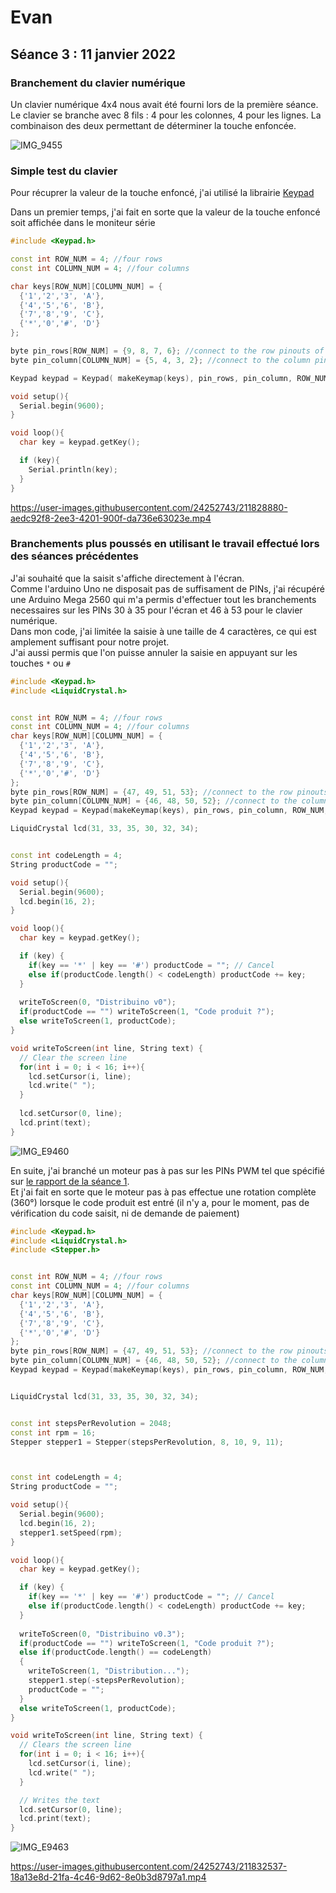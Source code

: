 # Evan

## Séance 3 : 11 janvier 2022

### Branchement du clavier numérique

Un clavier numérique 4x4 nous avait été fourni lors de la première séance.  
Le clavier se branche avec 8 fils : 4 pour les colonnes, 4 pour les lignes. 
La combinaison des deux permettant de déterminer la touche enfoncée.

![IMG_9455](https://user-images.githubusercontent.com/24252743/211827163-4bb717a3-f87d-4973-9166-762b094d6374.jpg)

### Simple test du clavier

Pour récuprer la valeur de la touche enfoncé, j'ai utilisé la librairie [Keypad](https://playground.arduino.cc/Code/Keypad/)

Dans un premier temps, j'ai fait en sorte que la valeur de la touche enfoncé soit affichée dans le moniteur série

```cpp
#include <Keypad.h>

const int ROW_NUM = 4; //four rows
const int COLUMN_NUM = 4; //four columns

char keys[ROW_NUM][COLUMN_NUM] = {
  {'1','2','3', 'A'},
  {'4','5','6', 'B'},
  {'7','8','9', 'C'},
  {'*','0','#', 'D'}
};

byte pin_rows[ROW_NUM] = {9, 8, 7, 6}; //connect to the row pinouts of the keypad
byte pin_column[COLUMN_NUM] = {5, 4, 3, 2}; //connect to the column pinouts of the keypad

Keypad keypad = Keypad( makeKeymap(keys), pin_rows, pin_column, ROW_NUM, COLUMN_NUM );

void setup(){
  Serial.begin(9600);
}

void loop(){
  char key = keypad.getKey();

  if (key){
    Serial.println(key);
  }
}
```

https://user-images.githubusercontent.com/24252743/211828880-aedc92f8-2ee3-4201-900f-da736e63023e.mp4


### Branchements plus poussés en utilisant le travail effectué lors des séances précédentes

J'ai souhaité que la saisit s'affiche directement à l'écran.  
Comme l'arduino Uno ne disposait pas de suffisament de PINs, j'ai récupéré une Arduino Mega 2560 qui m'a permis d'effectuer tout les branchements necessaires sur les PINs 30 à 35 pour l'écran et 46 à 53 pour le clavier numérique.  
Dans mon code, j'ai limitée la saisie à une taille de 4 caractères, ce qui est amplement suffisant pour notre projet.  
J'ai aussi permis que l'on puisse annuler la saisie en appuyant sur les touches `*` ou `#`

```cpp
#include <Keypad.h>
#include <LiquidCrystal.h>


const int ROW_NUM = 4; //four rows
const int COLUMN_NUM = 4; //four columns
char keys[ROW_NUM][COLUMN_NUM] = {
  {'1','2','3', 'A'},
  {'4','5','6', 'B'},
  {'7','8','9', 'C'},
  {'*','0','#', 'D'}
};
byte pin_rows[ROW_NUM] = {47, 49, 51, 53}; //connect to the row pinouts of the keypad
byte pin_column[COLUMN_NUM] = {46, 48, 50, 52}; //connect to the column pinouts of the keypad
Keypad keypad = Keypad(makeKeymap(keys), pin_rows, pin_column, ROW_NUM, COLUMN_NUM);

LiquidCrystal lcd(31, 33, 35, 30, 32, 34);


const int codeLength = 4;
String productCode = "";

void setup(){
  Serial.begin(9600);
  lcd.begin(16, 2);
}

void loop(){
  char key = keypad.getKey();

  if (key) {
    if(key == '*' | key == '#') productCode = ""; // Cancel
    else if(productCode.length() < codeLength) productCode += key;
  }
  
  writeToScreen(0, "Distribuino v0");
  if(productCode == "") writeToScreen(1, "Code produit ?");
  else writeToScreen(1, productCode);
}

void writeToScreen(int line, String text) {
  // Clear the screen line
  for(int i = 0; i < 16; i++){
    lcd.setCursor(i, line);
    lcd.write(" ");
  }
    
  lcd.setCursor(0, line);
  lcd.print(text);
}
```

![IMG_E9460](https://user-images.githubusercontent.com/24252743/211829593-24fa673d-84f6-402d-a8dd-75a28b4bf058.jpg)


En suite, j'ai branché un moteur pas à pas sur les PINs PWM tel que spécifié sur [le rapport de la séance 1](seance1-evan.md).  
Et j'ai fait en sorte que le moteur pas à pas effectue une rotation complète (360°) lorsque le code produit est entré (il n'y a, pour le moment, pas de vérification du code saisit, ni de demande de paiement)

```cpp
#include <Keypad.h>
#include <LiquidCrystal.h>
#include <Stepper.h>


const int ROW_NUM = 4; //four rows
const int COLUMN_NUM = 4; //four columns
char keys[ROW_NUM][COLUMN_NUM] = {
  {'1','2','3', 'A'},
  {'4','5','6', 'B'},
  {'7','8','9', 'C'},
  {'*','0','#', 'D'}
};
byte pin_rows[ROW_NUM] = {47, 49, 51, 53}; //connect to the row pinouts of the keypad
byte pin_column[COLUMN_NUM] = {46, 48, 50, 52}; //connect to the column pinouts of the keypad
Keypad keypad = Keypad(makeKeymap(keys), pin_rows, pin_column, ROW_NUM, COLUMN_NUM);


LiquidCrystal lcd(31, 33, 35, 30, 32, 34);


const int stepsPerRevolution = 2048;
const int rpm = 16;
Stepper stepper1 = Stepper(stepsPerRevolution, 8, 10, 9, 11);



const int codeLength = 4;
String productCode = "";

void setup(){
  Serial.begin(9600);
  lcd.begin(16, 2);
  stepper1.setSpeed(rpm);
}

void loop(){
  char key = keypad.getKey();

  if (key) {
    if(key == '*' | key == '#') productCode = ""; // Cancel
    else if(productCode.length() < codeLength) productCode += key;
  }
  
  writeToScreen(0, "Distribuino v0.3");
  if(productCode == "") writeToScreen(1, "Code produit ?");
  else if(productCode.length() == codeLength) 
  {
    writeToScreen(1, "Distribution...");
    stepper1.step(-stepsPerRevolution);
    productCode = "";
  }
  else writeToScreen(1, productCode);
}

void writeToScreen(int line, String text) {
  // Clears the screen line
  for(int i = 0; i < 16; i++){
    lcd.setCursor(i, line);
    lcd.write(" ");
  }

  // Writes the text
  lcd.setCursor(0, line);
  lcd.print(text);
}
```

![IMG_E9463](https://user-images.githubusercontent.com/24252743/211833150-fbe2c2fa-bd2f-41a4-bace-bef7a3c3b208.jpg)

https://user-images.githubusercontent.com/24252743/211832537-18a13e8d-21fa-4c46-9d62-8e0b3d8797a1.mp4
